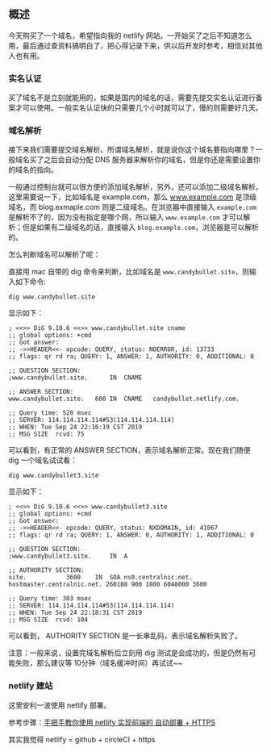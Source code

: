 ## 概述

今天购买了一个域名，希望指向我的 netlify 网站。一开始买了之后不知道怎么用，最后通过查资料搞明白了，把心得记录下来，供以后开发时参考，相信对其他人也有用。

### 实名认证

买了域名不是立刻就能用的，如果是国内的域名的话，需要先提交实名认证进行备案才可以使用。一般实名认证快的只需要几个小时就可以了，慢的则需要好几天。

### 域名解析

接下来我们需要提交域名解析。所谓域名解析，就是说你这个域名要指向哪里？一般域名买了之后会自动分配 DNS 服务器来解析你的域名，但是你还是需要设置你的域名的指向。

一般通过控制台就可以很方便的添加域名解析，另外，还可以添加二级域名解析。这里需要说一下，比如域名是 example.com，那么 www.example.com 是顶级域名，而 blog.exmaple.com 则是二级域名。在浏览器中直接输入 ```example.com``` 是解析不了的，因为没有指定是哪个网，所以输入 ```www.example.com``` 才可以解析；但是如果有二级域名的话，直接输入 ```blog.example.com```，浏览器是可以解析的。

怎么判断域名可以解析了呢：

直接用 mac 自带的 dig 命令来判断，比如域名是 ```www.candybullet.site```，则输入如下命令:

```
dig www.candybullet.site
```

显示如下：

```
; <<>> DiG 9.10.6 <<>> www.candybullet.site cname
;; global options: +cmd
;; Got answer:
;; ->>HEADER<<- opcode: QUERY, status: NOERROR, id: 13733
;; flags: qr rd ra; QUERY: 1, ANSWER: 1, AUTHORITY: 0, ADDITIONAL: 0

;; QUESTION SECTION:
;www.candybullet.site.		IN	CNAME

;; ANSWER SECTION:
www.candybullet.site.	600	IN	CNAME	candybullet.netlify.com.

;; Query time: 528 msec
;; SERVER: 114.114.114.114#53(114.114.114.114)
;; WHEN: Tue Sep 24 22:16:19 CST 2019
;; MSG SIZE  rcvd: 75
```

可以看到，有正常的 ANSWER SECTION，表示域名解析正常。现在我们随便 dig 一个域名试试看：

```
dig www.candybullet3.site
```

显示如下：

```
; <<>> DiG 9.10.6 <<>> www.candybullet3.site
;; global options: +cmd
;; Got answer:
;; ->>HEADER<<- opcode: QUERY, status: NXDOMAIN, id: 41067
;; flags: qr rd ra; QUERY: 1, ANSWER: 0, AUTHORITY: 1, ADDITIONAL: 0

;; QUESTION SECTION:
;www.candybullet3.site.		IN	A

;; AUTHORITY SECTION:
site.			3600	IN	SOA	ns0.centralnic.net. hostmaster.centralnic.net. 260188 900 1800 6048000 3600

;; Query time: 303 msec
;; SERVER: 114.114.114.114#53(114.114.114.114)
;; WHEN: Tue Sep 24 22:18:31 CST 2019
;; MSG SIZE  rcvd: 104
```

可以看到， AUTHORITY SECTION 是一长串乱码，表示域名解析失败了。

注意：一般来说，设置完域名解析后立刻用 dig 测试是会成功的，但是仍然有可能失败，那么建议等 10分钟（域名缓冲时间）再试试~~

### netlify 建站

这里安利一波使用 netlify 部署。

参考步骤：[手把手教你使用 netlify 实现前端的 自动部署 + HTTPS](https://www.cnblogs.com/codernie/p/9062104.html)

其实我觉得 netlify = github + circleCI + https

